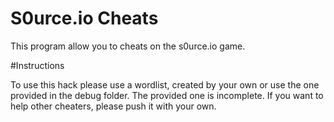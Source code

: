# S0urce.io Cheats
This program allow you to cheats on the s0urce.io game.

#Instructions

To use this hack please use a wordlist, created by your own or use the one provided in the debug folder. The provided one is incomplete.
If you want to help other cheaters, please push it with your own.
